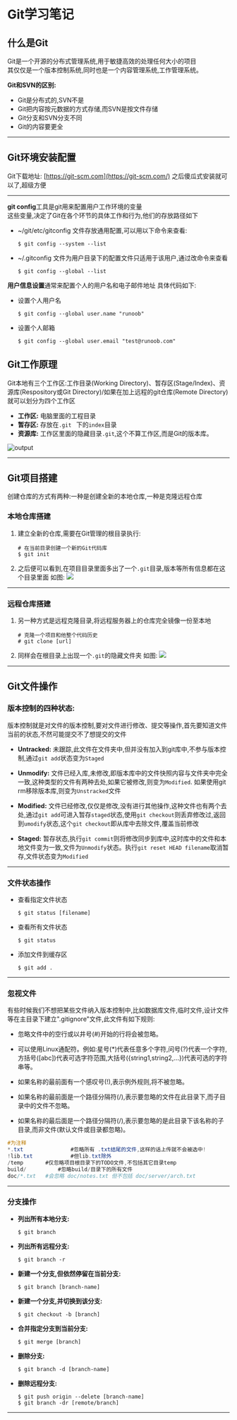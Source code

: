 # Git学习笔记


## 什么是Git



Git是一个开源的分布式管理系统,用于敏捷高效的处理任何大小的项目  
其仅仅是一个版本控制系统,同时也是一个内容管理系统,工作管理系统。

**Git和SVN的区别:**
- Git是分布式的,SVN不是
- Git把内容按元数据的方式存储,而SVN是按文件存储
- Git分支和SVN分支不同
- Git的内容要更全

---

## Git环境安装配置 

Git下载地址: [https://git-scm.com](https://git-scm.com/)
之后傻瓜式安装就可以了,超级方便

---

**git config**工具是git用来配置用户工作环境的变量  
这些变量,决定了Git在各个环节的具体工作和行为,他们的存放路径如下

- ~/git/etc/gitconfig 文件存放通用配置,可以用以下命令来查看:
   ```shell
   $ git config --system --list
   ``` 
 - ~/.gitconfig 文件为用户目录下的配置文件只适用于该用户,通过改命令来查看
   ```shell
   $ git config --global --list
   ``` 


**用户信息设置**通常来配置个人的用户名和电子邮件地址
具体代码如下:
* 设置个人用户名
  ```shell
  $ git config --global user.name "runoob"
  ```
* 设置个人邮箱
  ```shell
  $ git config --global user.email "test@runoob.com"
  ```

## Git工作原理


Git本地有三个工作区:工作目录(Working Directory)、暂存区(Stage/Index)、资源库(Respository或Git Directory)/如果在加上远程的git仓库(Remote Directory)就可以划分为四个工作区  

- **工作区:** 电脑里面的工程目录
- **暂存区:** 存放在```.git ``` 下的```index```目录
- **资源库:** 工作区里面的隐藏目录```.git```,这个不算工作区,而是Git的版本库。


![output](https://note.youdao.com/yws/api/personal/file/WEB4e4d3b7e45cf1607c096bd7387e30bf8?method=download&shareKey=6dacdea9171258b704cde77a80077e53)

---

## Git项目搭建


创建仓库的方式有两种:一种是创建全新的本地仓库,一种是克隆远程仓库


### 本地仓库搭建

1. 建立全新的仓库,需要在Git管理的根目录执行:
    ```shell
    # 在当前目录创建一个新的Git代码库
    $ git init
    ```
    
    
2. 之后便可以看到,在项目目录里面多出了一个`.git`目录,版本等所有信息都在这个目录里面
	如图:
    ![](https://note.youdao.com/yws/api/personal/file/WEBcbcfd449663bb9069e5370036a7126c7?method=download&shareKey=3a8e484169d15083626b4a697b94d536)

---

### 远程仓库搭建


1. 另一种方式是远程克隆目录,将远程服务器上的仓库完全镜像一份至本地
	```shell
    # 克隆一个项目和他整个代码历史
    # git clone [url]
	```
 2. 同样会在根目录上出现一个`.git`的隐藏文件夹
	如图:
    ![](https://note.youdao.com/yws/api/personal/file/WEB872dd9c26b09d715d1133e78362e61fb?method=download&shareKey=ba235dceb1d3a612d60a2b2479cfbd84)
    
---

## Git文件操作

### 版本控制的四种状态:


 
版本控制就是对文件的版本控制,要对文件进行修改、提交等操作,首先要知道文件当前的状态,不然可能提交不了想提交的文件
 - **Untracked:** 未跟踪,此文件在文件夹中,但并没有加入到git库中,不参与版本控制,通过`git add`状态变为`Staged`
 
 - **Unmodify:** 文件已经入库,未修改,即版本库中的文件快照内容与文件夹中完全一致,这种类型的文件有两种去处,如果它被修改,则变为`Modified`. 如果使用git rm移除版本库,则变为`Unstracked`文件

- **Modified:** 文件已经修改,仅仅是修改,没有进行其他操作,这种文件也有两个去处,通过`git add`可进入暂存`staged`状态,使用`git checkout`则丢弃修改过,返回到`umodify`状态,这个`git checkout`即从库中去除文件,覆盖当前修改

- **Staged:** 暂存状态,执行`git commit`则将修改同步到库中,这时库中的文件和本地文件变为一致,文件为`Unmodify`状态。执行`git reset HEAD filename`取消暂存,文件状态变为`Modified`

---

### 文件状态操作


- 查看指定文件状态
	```shell
    $ git status [filename]
    ```
 - 查看所有文件状态
 	 ```shell
    $ git status
    ```
- 添加文件到缓存区
	```shell
    $ git add .
    ```
---

### 忽视文件

有些时候我们不想把某些文件纳入版本控制中,比如数据库文件,临时文件,设计文件等在主目录下建立".gitignore"文件,此文件有如下规则:

- 忽略文件中的空行或以井号(#)开始的行将会被忽略。

- 可以使用Linux通配符。例如:星号(*)代表任意多个字符,问号(?)代表一个字符,方括号([abc])代表可选字符范围,大括号({string1,string2,...})代表可选的字符串等。

- 如果名称的最前面有一个感叹号(!),表示例外规则,将不被忽略。

- 如果名称的最前面是一个路径分隔符(/),表示要忽略的文件在此目录下,而子目录中的文件不忽略。

- 如果名称的最后面是一个路径分隔符(/),表示要忽略的是此目录下该名称的子目录,而非文件(默认文件或目录都忽略)。


```vs
#为注释
*.txt        		#忽略所有 .txt结尾的文件,这样的话上传就不会被选中!
!lib.txt     		#但lib.txt除外
/temp      	#仅忽略项目根目录下的TODO文件,不包括其它目录temp
build/      	#忽略build/目录下的所有文件
doc/*.txt  	#会忽略 doc/notes.txt 但不包括 doc/server/arch.txt
```

---

### 分支操作


- **列出所有本地分支:**
	```shell
    $ git branch
    ```
- **列出所有远程分支:**
	```shell
    $ git branch -r
    ```
 - **新建一个分支,但依然停留在当前分支:**
	```shell
    $ git branch [branch-name]
    ```
- **新建一个分支,并切换到该分支:**
	```shell
    $ git checkout -b [branch]
    ```
- **合并指定分支到当前分支:**
	```shell
    $ git merge [branch]
    ```
 - **删除分支:**
	```shell
    $ git branch -d [branch-name]
    ```
 - **删除远程分支:**
	```shell
    $ git push origin --delete [branch-name]
    $ git branch -dr [remote/branch]
    ```

---
